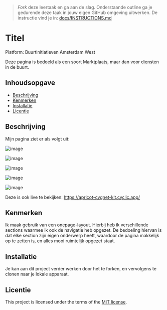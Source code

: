 > _Fork_ deze leertaak en ga aan de slag. Onderstaande outline ga je gedurende deze taak in jouw eigen GitHub omgeving uitwerken. De instructie vind je in: [docs/INSTRUCTIONS.md](docs/INSTRUCTIONS.md)

# Titel
Platform: Buurtinitiatieven Amsterdam West

Deze pagina is bedoeld als een soort Marktplaats, maar dan voor diensten in de buurt.

## Inhoudsopgave

  * [Beschrijving](#beschrijving)
  * [Kenmerken](#kenmerken)
  * [Installatie](#installatie)
  * [Licentie](#licentie)

## Beschrijving
Mijn pagina ziet er als volgt uit:

![image](https://github.com/TygoWolven/Sprint8-Server-Side-Website/assets/144010858/95c27169-4f52-41fa-8749-281c2e1c9fcf)

![image](https://github.com/TygoWolven/Sprint8-Server-Side-Website/assets/144010858/deedb58a-fec4-4740-a473-497dec36da34)

![image](https://github.com/TygoWolven/Sprint8-Server-Side-Website/assets/144010858/839a6d91-e145-4ff5-a6ce-ad347bedcda5)

![image](https://github.com/TygoWolven/Sprint8-Server-Side-Website/assets/144010858/5a1fa785-1997-40d0-b4d6-9cb024219b7a)

![image](https://github.com/TygoWolven/Sprint8-Server-Side-Website/assets/144010858/183124ce-4b95-40e0-a2a7-961b1e768d05)

Deze is ook live te bekijken: https://apricot-cygnet-kit.cyclic.app/

## Kenmerken
Ik maak gebruik van een onepage-layout. Hierbij heb ik verschillende sections waarmee ik ook de navigatie heb opgezet. De bedoeling hiervan is dat elke section zijn eigen onderwerp heeft, waardoor de pagina makkelijk op te zetten is, en alles mooi ruimtelijk opgezet staat.

## Installatie
Je kan aan dit project verder werken door het te forken, en vervolgens te clonen naar je lokale apparaat. 

## Licentie

This project is licensed under the terms of the [MIT license](./LICENSE).
